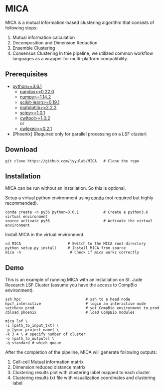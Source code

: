 # MICA

MICA is a mutual information-based clustering algorithm that consists of following steps:
1. Mutual information calculation
2. Decomposition and Dimension Reduction
3. Ensemble Clustering
4. Consensus Clustering
In thie pipeline, we utilized common workflow languages as a wrapper for multi-platform compatibility.

## Prerequisites
* [python==3.6.1](https://www.python.org/downloads/)
    * [pandas>=0.22.0](https://pandas.pydata.org/)
    * [numpy>=1.14.2](https://www.scipy.org/scipylib/download.html)
    * [scikit-learn>=0.19.1](http://scikit-learn.org/stable/install.html#)
    * [matplotlib>=2.2.2](https://matplotlib.org/users/installing.html)
    * [scipy>=1.0.1](https://www.scipy.org/install.html)
    * [cwltool>=1.0.2](https://github.com/common-workflow-language/cwltool)   
		or
    * [cwlexec>=0.2.1](https://github.com/IBMSpectrumComputing/cwlexec)
* [Phoenix] (Required only for parallel processing on a LSF cluster)

## Download
```
git clone https://github.com/jyyulab/MICA   # Clone the repo
```

## Installation
MICA can be run without an installation. So this is optional.

Setup a virtual python environment using [conda](https://conda.io/docs/) (not required but highly recommended). 
```
conda create -n py36 python=3.6.1           # Create a python3.6 virtual environment
source activate py36                        # Activate the virtual environment
```

Install MICA in the virtual environment.
```
cd MICA                     # Switch to the MICA root directory
python setup.py install     # Install MICA from source
mica -h                      # Check if mica works correctly
```

## Demo
This is an example of running MICA with an installation on
St. Jude Research LSF Cluster (assume you have the access to CompBio environment).

```
ssh hpc                             # ssh to a head node
hpcf_interactive                    # login an interactive node
setcbenv prod                       # set CompBio environment to prod
cbload phoenix                      # load CompBio modules

mica lsf \
-i [path_to_input_txt] \
-p [your_project_name] \
-k 3 4 \ # specify number of cluster
-o [path_to_outputs] \
-q standard # which queue

```

After the completion of the pipeline, MICA will generate following outputs:
1. Cell-cell Mutual information matrix 
2. Dimension reduced distance matrix 
3. Clustering results plot with clustering label mapped to each cluster
4. Clustering results txt file with visualization coordinates and clustering label

